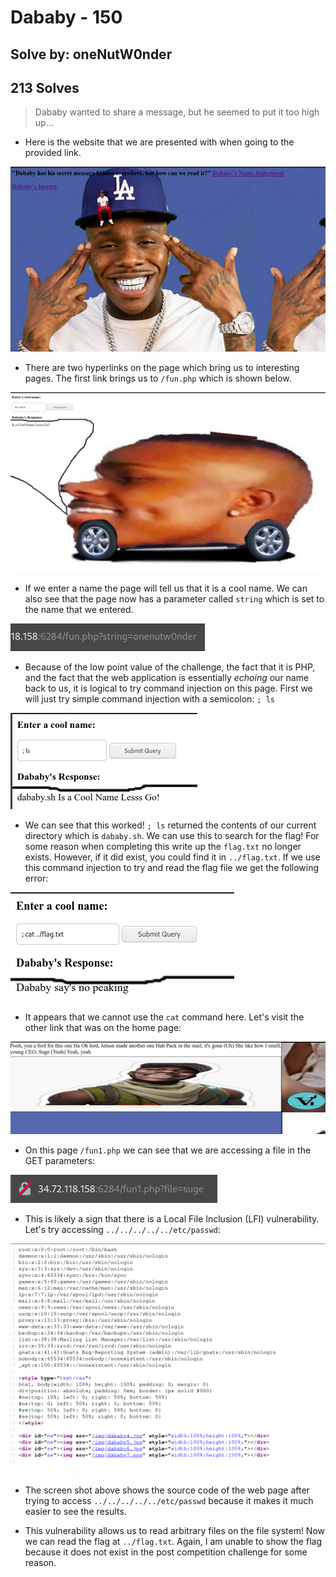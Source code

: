 # Dababy - 150
## Solve by: oneNutW0nder
## 213 Solves

> Dababy wanted to share a message, but he seemed to put it too high up...

- Here is the website that we are presented with when going to the provided link.

![](Pasted%20image%2020210417194010.png)

- There are two hyperlinks on the page which bring us to interesting pages. The first link brings us to `/fun.php` which is shown below.

![](Pasted%20image%2020210417194238.png)

- If we enter a name the page will tell us that it is a cool name. We can also see that the page now has a parameter called `string` which is set to the name that we entered.

![](Pasted%20image%2020210417194446.png)

- Because of the low point value of the challenge, the fact that it is PHP, and the fact that the web application is essentially _echoing_ our name back to us, it is logical to try command injection on this page. First we will just try simple command injection with a semicolon: `; ls`

![](Pasted%20image%2020210417194630.png)

- We can see that this worked! `; ls` returned the contents of our current directory which is `dababy.sh`. We can use this to search for the flag! For some reason when completing this write up the `flag.txt` no longer exists. However, if it did exist, you could find it in `../flag.txt`. If we use this command injection to try and read the flag file we get the following error:

![](Pasted%20image%2020210418002706.png)

- It appears that we cannot use the `cat` command here. Let's visit the other link that was on the home page:

![](Pasted%20image%2020210418002749.png)

- On this page `/fun1.php` we can see that we are accessing a file in the GET parameters: 

![](Pasted%20image%2020210418002823.png)

- This is likely a sign that there is a Local File Inclusion (LFI) vulnerability. Let's try accessing `../../../../../etc/passwd`:

![](Pasted%20image%2020210418003206.png)

- The screen shot above shows the source code of the web page after trying to access `../../../../../etc/passwd` because it makes it much easier to see the results.

- This vulnerability allows us to read arbitrary files on the file system! Now we can read the flag at `../flag.txt`. Again, I am unable to show the flag because it does not exist in the post competition challenge for some reason.